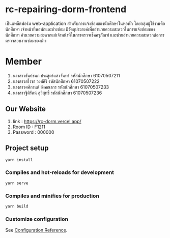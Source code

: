 # rc-repairing-dorm-frontend
เป็นแพล็ตฟอร์ม web-application สำหรับการแจ้งซ่อมของนักศึกษาในหอพัก โดยกลุ่มผู้ใช้งานคือนักศึกษา เจ้าหน้าที่หอพักและช่างซ่อม มีวัตถุประสงค์เพื่ออำนวยความสะดวกในการแจ้งซ่อมของนักศึกษา อำนวยความสะดวกแก่เจ้าหน้าที่ในการตรวจเช็คครุภัณฑ์ และช่วยอำนวยความสะดวกต่อการตรวจสอบงานซ่อมของช่าง

# Member
1. นางสาวธันย์ชนก ประสูตร์แสงจันทร์ 		รหัสนักศึกษา 61070507211
2. นางสาวสโรชา วงศ์ศิริ 			รหัสนักศึกษา 61070507222
3. นางสาวศศิกานต์ อังคณากร 			รหัสนักศึกษา 61070507233
4. นางสาวฐิติรัตน์ สุวิสุทธิ์ 			รหัสนักศึกษา 61070507236

## Our Website
1. link : https://rc-dorm.vercel.app/
2. Room ID : F1211
3. Password  : 000000

## Project setup

```
yarn install
```

### Compiles and hot-reloads for development
```
yarn serve
```

### Compiles and minifies for production
```
yarn build
```

### Customize configuration
See [Configuration Reference](https://cli.vuejs.org/config/).

